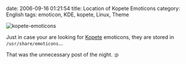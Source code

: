 date: 2006-09-16 01:21:54
title: Location of Kopete Emoticons
category: English
tags: emoticon, KDE, kopete, Linux, Theme

![kopete-emoticons](/static/uploads/2006/kopete-emoticons.png)

Just in case your are looking for [Kopete](http://kopete.kde.org) emoticons, they are stored in `/usr/share/emoticons`...

That was the unnecessary post of the night. :p
